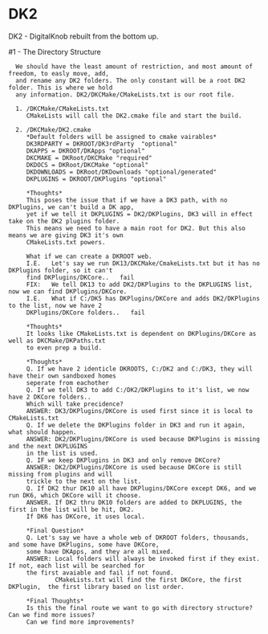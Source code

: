 # DK2
DK2 - DigitalKnob rebuilt from the bottom up.

#1 - The Directory Structure

      We should have the least amount of restriction, and most amount of freedom, to easly move, add, 
      and rename any DK2 folders. The only constant will be a root DK2 folder. This is where we hold 
      any information. DK2/DKCMake/CMakeLists.txt is our root file.
      
      1. /DKCMake/CMakeLists.txt
         CMakeLists will call the DK2.cmake file and start the build. 
         
      2. /DKCMake/DK2.cmake
         *Default folders will be assigned to cmake vairables*
         DK3RDPARTY = DKROOT/DK3rdParty  "optional"
         DKAPPS = DKROOT/DKApps "optional"
         DKCMAKE = DKRoot/DKCMake "required"
         DKDOCS = DKRoot/DKCMake "optional"
         DKDOWNLOADS = DKRoot/DKDownloads "optional/generated"
         DKPLUGINS = DKROOT/DKPlugins "optional"
         
         *Thoughts*
         This poses the issue that if we have a DK3 path, with no DKPlugins, we can't build a DK app, 
         yet if we tell it DKPLUGINS = DK2/DKPlugins, DK3 will in effect take on the DK2 plugins folder. 
         This means we need to have a main root for DK2. But this also means we are giving DK3 it's own 
         CMakeLists.txt powers.
         
         What if we can create a DKROOT web.
         I.E.   Let's say we run DK13/DKCMake/CmakeLists.txt but it has no DKPlugins folder, so it can't 
         find DKPlugins/DKCore..   fail
         FIX:   We tell DK13 to add DK2/DKPlugins to the DKPLUGINS list, now we can find DKPlugins/DKCore. 
         I.E.   What if C:/DK5 has DKPlugins/DKCore and adds DK2/DKPlugins to the list, now we have 2 
         DKPlugins/DKCore folders..   fail 
         
         *Thoughts*
         It looks like CMakeLists.txt is dependent on DKPlugins/DKCore as well as DKCMake/DKPaths.txt 
         to even prep a build. 
         
         *Thoughts*
         Q. If we have 2 identicle DKROOTS, C:/DK2 and C:/DK3, they will have their own sandboxed homes 
         seperate from eachother
         Q. If we tell DK3 to add C:/DK2/DKPlugins to it's list, we now have 2 DKCore folders.. 
         Which will take precidence?
         ANSWER: DK3/DKPlugins/DKCore is used first since it is local to CMakeLists.txt
         Q. If we delete the DKPlugins folder in DK3 and run it again, what should happen.
         ANSWER: DK2/DKPlugins/DKCore is used because DKPlugins is missing and the next DKPLUGINS 
         in the list is used.
         Q. IF we keep DKPlugins in DK3 and only remove DKCore?
         ANSWER: DK2/DKPlugins/DKCore is used because DKCore is still missing from plugins and will 
         trickle to the next on the list.
         Q. If DK2 thur DK10 all have DKPlugins/DKCore except DK6, and we run DK6, which DKCore will it choose.
         ANSWER. If DK2 thru DK10 folders are added to DKPLUGINS, the first in the list will be hit, DK2. 
         If DK6 has DKCore, it uses local. 
         
         *Final Question*
         Q. Let's say we have a whole web of DKROOT folders, thousands, and some have DKPlugins, some have DKCore, 
         some have DKApps, and they are all mixed.
         ANSWER: Local folders will always be invoked first if they exist. If not, each list will be searched for 
         the first avaiable and fail if not found. 
                 CMakeLists.txt will find the first DKCore, the first DKPlugin,  the first library based on list order.
                 
         *Final Thoughts*
         Is this the final route we want to go with directory structure? Can we find more issues? 
         Can we find more improvements?
